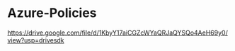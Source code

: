 # Azure-Policies
https://drive.google.com/file/d/1KbyY17aiCGZcWYaQRJaQYSQo4AeH69y0/view?usp=drivesdk
